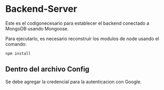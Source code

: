 # Backend-Server

Este es el codigonecesario para establecer el backend conectado a MongoDB usando Mongoose.

Para ejecutarlo, es necesario reconstruir los modulos de node usando el comando:

``` npm install ```

## Dentro del archivo Config

Se debe agregar la credencial para la autenticacion con Google.